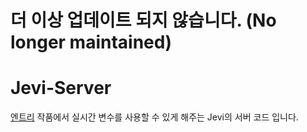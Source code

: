 # 더 이상 업데이트 되지 않습니다. (No longer maintained)
# Jevi-Server
[엔트리](https://playentry.org/) 작품에서 실시간 변수를 사용할 수 있게 해주는 Jevi의 서버 코드 입니다.
